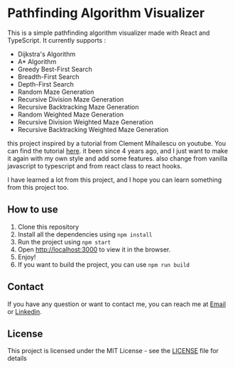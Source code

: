 # Pathfinding Algorithm Visualizer

This is a simple pathfinding algorithm visualizer made with React and TypeScript. It currently supports :
- Dijkstra's Algorithm
- A* Algorithm
- Greedy Best-First Search
- Breadth-First Search
- Depth-First Search
- Random Maze Generation
- Recursive Division Maze Generation
- Recursive Backtracking Maze Generation
- Random Weighted Maze Generation
- Recursive Division Weighted Maze Generation
- Recursive Backtracking Weighted Maze Generation


this project inspired by a tutorial from Clement Mihailescu on youtube. You can find the tutorial [here](https://www.youtube.com/watch?v=msttfIHHkak).
it been since 4 years ago, and I just want to make it again with my own style and add some features. also change from vanilla javascript to typescript and from react class to react hooks.

I have learned a lot from this project, and I hope you can learn something from this project too.

## How to use

1. Clone this repository
2. Install all the dependencies using `npm install`
3. Run the project using `npm start`
4. Open [http://localhost:3000](http://localhost:3000) to view it in the browser.
5. Enjoy!
6. If you want to build the project, you can use `npm run build`

## Contact

If you have any question or want to contact me, you can reach me at [Email](mailto:nathvichea1@gmail.com) or [Linkedin](https://www.linkedin.com/in/vicheanath/).

## License

This project is licensed under the MIT License - see the [LICENSE](LICENSE) file for details
